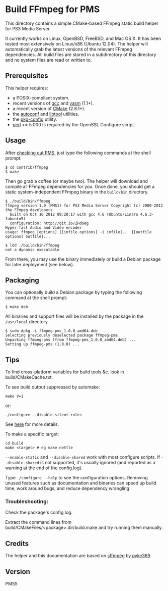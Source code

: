 # Build FFmpeg for PMS

This directory contains a simple CMake-based FFmpeg static build helper for PS3 Media Server.

It currently works on Linux, OpenBSD, FreeBSD, and Mac OS X. It has been tested most extensively on Linux/x86 (Ubuntu 12.04).
The helper will automatically grab the latest versions of the relevant FFmpeg dependencies. All build files are stored in a
subdirectory of this directory and no system files are read or written to.

## Prerequisites <a name="Prerequisites"></a>

This helper requires:

- a POSIX-compliant system.
- recent versions of [gcc](http://gcc.gnu.org/) and [yasm](http://yasm.tortall.net/) (1.1+).
- a recent version of [CMake](http://www.cmake.org/) (2.8.1+).
- the [autoconf](http://www.gnu.org/software/autoconf/) and [libtool](http://www.gnu.org/software/libtool/) utilities.
- the [pkg-config](http://www.freedesktop.org/wiki/Software/pkg-config) utility.
- [perl](http://www.perl.org/) >= 5.000 is required by the OpenSSL Configure script.

## Usage <a name="Usage"></a>

After [checking out PMS](https://github.com/ps3mediaserver/ps3mediaserver/blob/master/BUILD.md#short-instructions),
just type the following commands at the shell prompt:

    $ cd contrib/ffmpeg
    $ make

Then go grab a coffee (or maybe two). The helper will download and compile all FFmpeg dependencies for you.
Once done, you should get a static system-independent FFmpeg binary in the `build/bin` directory.

    $ ./build/bin/ffmpeg
    ffmpeg version 1.0 (PMS1) for PS3 Media Server Copyright (c) 2000-2012 the FFmpeg developers
      built on Oct 10 2012 09:20:17 with gcc 4.6 (Ubuntu/Linaro 4.6.3-1ubuntu5)
      configuration: http://git.io/ZHdseg
    Hyper fast Audio and Video encoder
    usage: ffmpeg [options] [[infile options] -i infile]... {[outfile options] outfile}...

    $ ldd ./build/bin/ffmpeg
    not a dynamic executable

From there, you may use the binary immediately or build a Debian package for later deployment (see below).

## Packaging <a name="Packaging"></a>

You can optionally build a Debian package by typing the following command at the shell prompt:

    $ make deb

All binaries and support files will be installed by the package in the `/usr/local` directory.

    $ sudo dpkg -i ffmpeg-pms_1.0.0_amd64.deb
    Selecting previously deselected package ffmpeg-pms.
    Unpacking ffmpeg-pms (from ffmpeg-pms_1.0.0_amd64.deb) ...
    Setting up ffmpeg-pms (1.0.0) ...

## Tips <a name="Tips"></a>

To find cross-platform variables for build tools &c. look in build/CMakeCache.txt.

To see build output suppressed by automake:

    make V=1

or:

    ./configure --disable-silent-rules

See [here](https://lists.gnu.org/archive/html/bug-autoconf/2012-01/msg00009.html) for more details.

To make a specific target:

	cd build
	make <target> # eg make nettle

`--enable-static` and `--disable-shared` work with most configure scripts. If `--disable-shared` is not supported,
it's usually ignored (and reported as a warning at the end of the config.log).

Type `./configure --help` to see the configuration options. Removing unused features such as documentation and binaries
can speed up build time, work around bugs, and reduce dependency wrangling.

### Troubleshooting:

Check the package's config.log.

Extract the command lines from build/CMakeFiles/&lt;package&gt;.dir/build.make and try running them manually.

## Credits <a name="Credits"></a>

The helper and this documentation are based on [sffmpeg](https://github.com/pyke369/sffmpeg) by [pyke369](https://github.com/pyke369).

## Version <a name="Version"></a>

PMS5
